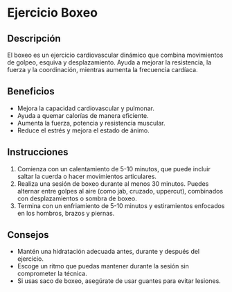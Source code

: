 # Ejercicio Boxeo

## Descripción
El boxeo es un ejercicio cardiovascular dinámico que combina movimientos de golpeo, esquiva y desplazamiento. Ayuda a mejorar la resistencia, la fuerza y la coordinación, mientras aumenta la frecuencia cardíaca.

## Beneficios
- Mejora la capacidad cardiovascular y pulmonar.
- Ayuda a quemar calorías de manera eficiente.
- Aumenta la fuerza, potencia y resistencia muscular.
- Reduce el estrés y mejora el estado de ánimo.

## Instrucciones
1. Comienza con un calentamiento de 5-10 minutos, que puede incluir saltar la cuerda o hacer movimientos articulares.
2. Realiza una sesión de boxeo durante al menos 30 minutos. Puedes alternar entre golpes al aire (como jab, cruzado, uppercut), combinados con desplazamientos o sombra de boxeo.
3. Termina con un enfriamiento de 5-10 minutos y estiramientos enfocados en los hombros, brazos y piernas.

## Consejos
- Mantén una hidratación adecuada antes, durante y después del ejercicio.
- Escoge un ritmo que puedas mantener durante la sesión sin comprometer la técnica.
- Si usas saco de boxeo, asegúrate de usar guantes para evitar lesiones.
